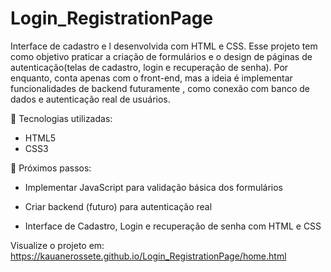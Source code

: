 # Login_RegistrationPage

Interface de cadastro e l    desenvolvida com HTML e CSS. Esse projeto tem como objetivo praticar a criação de formulários e o design de páginas de autenticação(telas de cadastro, login e recuperação de senha). Por enquanto, conta apenas com o front-end, mas a ideia é implementar funcionalidades de backend futuramente , como conexão com banco de dados e autenticação real de usuários.

🚀 Tecnologias utilizadas:
- HTML5
- CSS3

🔧 Próximos passos:
- Implementar JavaScript para validação básica dos formulários

- Criar backend (futuro) para autenticação real

- Interface de Cadastro, Login e recuperação de senha com HTML e CSS


Visualize o projeto em:
https://kauanerossete.github.io/Login_RegistrationPage/home.html

